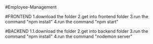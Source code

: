 #Employee-Management 

#FRONTEND
1.download the folder
2.get into frontend folder
3.run the command "npm install"
4.run the command "npm start"

#BACKEND
1.1.download the folder
2.get into backend folder
3.run the command "npm install"
4.run the command "nodemon server"
